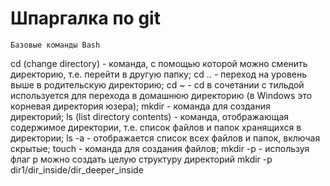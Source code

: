 #                                            **Шпаргалка по git**
    Базовые команды Bash
cd (change directory) - команда, с помощью которой можно сменить директорию, т.е. перейти в другую папку;
cd .. - переход на уровень выше в родительскую директорию;
cd ~ - cd в сочетании с тильдой используется для перехода в домашнюю директорию (в Windows это корневая директория юзера);
mkdir - команда для создания директорий;
ls (list directory contents) - команда, отображающая содержимое директории, т.е. список файлов и папок хранящихся в директории;
ls -a - отображается список всех файлов и папок, включая скрытые;
touch - команда для создания файлов;
mkdir -p - используя флаг p можно создать целую структуру директорий mkdir -p dir1/dir_inside/dir_deeper_inside